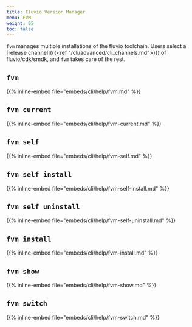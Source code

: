 ```yaml
---
title: Fluvio Version Manager
menu: FVM 
weight: 05
toc: false
---
```


`fvm` manages multiple installations of the fluvio toolchain. Users select a [release channel]({{<ref "/cli/advanced/cli_channels.md">}})  of fluvio/cdk/smdk, and `fvm` takes care of the rest.

## `fvm`
{{% inline-embed file="embeds/cli/help/fvm.md" %}}

## `fvm current`
{{% inline-embed file="embeds/cli/help/fvm-current.md" %}}

## `fvm self`
{{% inline-embed file="embeds/cli/help/fvm-self.md" %}}

## `fvm self install`
{{% inline-embed file="embeds/cli/help/fvm-self-install.md" %}}

## `fvm self uninstall`
{{% inline-embed file="embeds/cli/help/fvm-self-uninstall.md" %}}

## `fvm install`
{{% inline-embed file="embeds/cli/help/fvm-install.md" %}}

## `fvm show`
{{% inline-embed file="embeds/cli/help/fvm-show.md" %}}

## `fvm switch`
{{% inline-embed file="embeds/cli/help/fvm-switch.md" %}}
